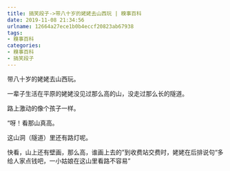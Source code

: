 ```yaml
---
title: 搞笑段子->带八十岁的姥姥去山西玩 | 糗事百科
date: 2019-11-08 21:34:56
urlname: 12664a27ece1b0b4eccf20823ab67938
tags: 
- 糗事百科
categories:
- 糗事百科
- 搞笑段子
---
```

带八十岁的姥姥去山西玩。

一辈子生活在平原的姥姥没见过那么高的山，没走过那么长的隧道。

路上激动的像个孩子一样。

“呀！看那山真高。

这山洞（隧道）里还有路灯呢。

快看，山上还有壁画，那么高，谁画上去的”到收费站交费时，姥姥在后排说句“多给人家点钱吧，一小姑娘在这山里看路不容易”


